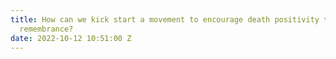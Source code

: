 ```yaml
---
title: How can we kick start a movement to encourage death positivity through celebratory
  remembrance?
date: 2022-10-12 10:51:00 Z
---
```


